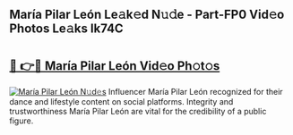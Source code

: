 ## María Pilar León Le𝚊k𝚎d N𝚞𝚍e - Part-FP0 Vid𝚎o Photos Le𝚊ks lk74C

# <h2><a href="http://fbfex1.evod.top/?m=Mar%c3%ada+Pilar+Le%c3%b3n">🔗 👉🔴 María Pilar León Vid𝚎o Ph𝚘t𝚘s</a></h2>

[![María Pilar León N𝚞d𝚎s](https://i.imgur.com/8V9OHl7.gif)](http://fbfex1.evod.top/?m=Mar%c3%ada+Pilar+Le%c3%b3n)
Influencer María Pilar León recognized for their dance and lifestyle content on social platforms. Integrity and trustworthiness María Pilar León are vital for the credibility of a public figure. 
